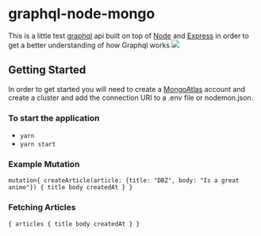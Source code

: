 # graphql-node-mongo

This is a little test [graphql](https://graphql.org/) api built on top of [Node](https://nodejs.org/en/)
and [Express](https://expressjs.com/) in order to get a better understanding of how Graphql works
![](https://media.giphy.com/media/3oKIPEqDGUULpEU0aQ/giphy.gif)

## Getting Started

In order to get started you will need to create a [MongoAtlas](https://www.mongodb.com/) account
and create a cluster and add the connection URI to a .env file
or nodemon.json.

### To start the application

- `yarn`
- `yarn start`

### Example Mutation

`mutation{ createArticle(article: {title: "DBZ", body: "Is a great anime"}) { title body createdAt } }`

### Fetching Articles

`{ articles { title body createdAt } }`
